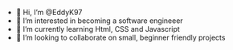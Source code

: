 - 👋 Hi, I’m @EddyK97
- 👀 I’m interested in becoming a software engineeer
- 🌱 I’m currently learning Html, CSS and Javascript
- 💞️ I’m looking to collaborate on small, beginner friendly projects

<!---
EddyK97/EddyK97 is a ✨ special ✨ repository because its `README.md` (this file) appears on your GitHub profile.
You can click the Preview link to take a look at your changes.
--->
